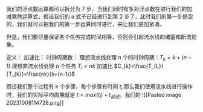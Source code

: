 我们的浮点数运算都可以拆分为 7 步，当我们同时有多对浮点数在进行我们的加减乘除运算式，假设我们的 a 式子已经进行到第 2 步了，此时我们的第一步是空的，我们就可以把我们的第一步运算同时进行，来让我们更加紧凑。

但是，我们要尽量保证各个任务完成时间相等，否则会引起流水线的堵塞和断流现象。

定义：
加速比：
时钟周期数：
理想流水线处理 n 个的时钟周期：$T_{k}=k+(n-1)$
理想非流水线处理 n 个任务 $T_{l}=nk$
加速比 $C_{k}=\frac{T_{L}}{T_{k}}=\frac{nk}{k+(n-1)}$




假设我们整个过程有 k 个步骤，每个步骤有时间 $t_{i}$,那么我们使用流水线进行操作时，我们的实际平均周期就是 $t=max(t_{i})+t_{延迟}$。我们的
![[Pasted image 20231008114728.png]]
